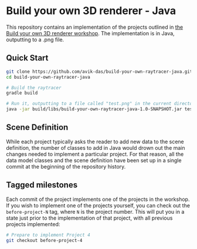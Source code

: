 Build your own 3D renderer - Java
=================================

This repository contains an implementation of the projects outlined in [the Build your own 3D renderer workshop](https://avik-das.github.io/build-your-own-raytracer/). The implementation is in Java, outputting to a .png file.

Quick Start
-----------

```sh
git clone https://github.com/avik-das/build-your-own-raytracer-java.git
cd build-your-own-raytracer-java

# Build the raytracer
gradle build

# Run it, outputting to a file called "test.png" in the current directory
java -jar build/libs/build-your-own-raytracer-java-1.0-SNAPSHOT.jar test.png
```

Scene Definition
----------------

While each project typically asks the reader to add new data to the scene definition, the number of classes to add in Java would drown out the main changes needed to implement a particular project. For that reason, all the data model classes and the scene definition have been set up in a single commit at the beginning of the repository history.

Tagged milestones
-----------------

Each commit of the project implements one of the projects in the workshop. If you wish to implement one of the projects yourself, you can check out the `before-project-N` tag, where `N` is the project number. This will put you in a state just prior to the implementation of that project, with all previous projects implemented:

```sh
# Prepare to implement Project 4
git checkout before-project-4
```
